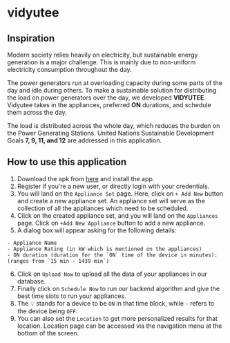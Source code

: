 # vidyutee

## Inspiration
Modern society relies heavily on electricity, but sustainable energy generation is a major challenge. This is mainly due to non-uniform electricity consumption throughout the day.

The power generators run at overloading capacity during some parts of the day and idle during others. To make a sustainable solution for distributing the load on power generators over the day, we developed **VIDYUTEE**. Vidyutee takes in the appliances, preferred **ON** durations, and schedule them across the day.

The load is distributed across the whole day, which reduces the burden on the Power Generating Stations. United Nations Sustainable Development Goals **7, 9, 11, and 12** are addressed in this application.

## How to use this application
1. Download the apk from [here](https://github.com/Vidyutee/vidyutee/releases/tag/preliminary-version) and install the app.
2. Register if you're a new user, or directly login with your credentials.
3. You will land on the `Appliance Set` page. Here, click on `+ Add New` button and create a new appliance set. An appliance set will serve as the collection of all the appliances which need to be scheduled.
4. Click on the created appliance set, and you will land on the `Appliances` page. Click on `+Add New Appliance` button to add a new appliance.
5. A dialog box will appear asking for the following details:
  ```
  - Appliance Name
  - Appliance Rating (in kW which is mentioned on the appliances)
  - ON duration (duration for the `ON` time of the device in minutes): (ranges from `15 min - 1439 min`)
  ```
6. Click on `Upload Now` to upload all the data of your appliances in our database.
7. Finally click on `Schedule Now` to run our backend algorithm and give the best time slots to run your appliances.
8. The :bulb: stands for a device to be `ON` in that time block, while `-` refers to the device being `OFF`.
9. You can also set the `Location` to get more personalized results for that location. Location page can be accessed via the navigation menu at the bottom of the screen.
